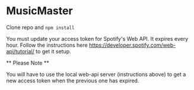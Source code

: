# MusicMaster

Clone repo and `npm install`

You must update your access token for Spotify's Web API. It expires every hour. Follow the instructions here https://developer.spotify.com/web-api/tutorial/ to get it setup.

** Please Note **

You will have to use the local web-api server (instructions above) to get a new access token when the previous one has expired.
